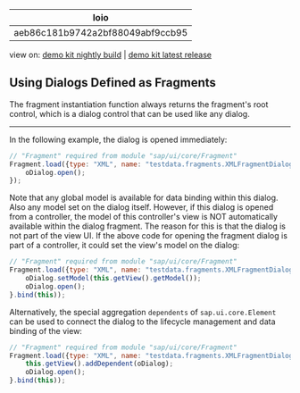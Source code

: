 <!-- loioaeb86c181b9742a2bf88049abf9ccb95 -->

| loio |
| -----|
| aeb86c181b9742a2bf88049abf9ccb95 |

<div id="loio">

view on: [demo kit nightly build](https://openui5nightly.hana.ondemand.com/#/topic/aeb86c181b9742a2bf88049abf9ccb95) | [demo kit latest release](https://openui5.hana.ondemand.com/#/topic/aeb86c181b9742a2bf88049abf9ccb95)</div>

## Using Dialogs Defined as Fragments

The fragment instantiation function always returns the fragment's root control, which is a dialog control that can be used like any dialog.

***

In the following example, the dialog is opened immediately:

``` js
// "Fragment" required from module "sap/ui/core/Fragment"
Fragment.load({type: "XML", name: "testdata.fragments.XMLFragmentDialog"}).then(function(oDialog) {
	oDialog.open();
});
```

Note that any global model is available for data binding within this dialog. Also any model set on the dialog itself. However, if this dialog is opened from a controller, the model of this controller's view is NOT automatically available within the dialog fragment. The reason for this is that the dialog is not part of the view UI. If the above code for opening the fragment dialog is part of a controller, it could set the view's model on the dialog:

``` js
// "Fragment" required from module "sap/ui/core/Fragment"
Fragment.load({type: "XML", name: "testdata.fragments.XMLFragmentDialog"}).then(function(oDialog) {
	oDialog.setModel(this.getView().getModel());
	oDialog.open();
}.bind(this));
```

Alternatively, the special aggregation `dependents` of `sap.ui.core.Element` can be used to connect the dialog to the lifecycle management and data binding of the view:

``` js
// "Fragment" required from module "sap/ui/core/Fragment"
Fragment.load({type: "XML", name: "testdata.fragments.XMLFragmentDialog"}).then(function(oDialog) {
	this.getView().addDependent(oDialog);
	oDialog.open();
}.bind(this));
```


